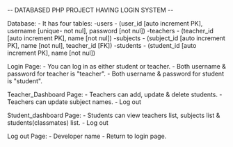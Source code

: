 -- DATABASED PHP PROJECT HAVING LOGIN SYSTEM --

Database:
	- It has four tables:
		-users - (user_id [auto increment PK], username [unique- not nul], password [not nul])
		-teachers - (teacher_id [auto increment PK], name [not nul])
		-subjects - (subject_id [auto increment PK], name [not nul], teacher_id [FK])
		-students - (student_id [auto increment PK], name [not nul])

Login Page:
	- You can log in as either student or teacher.
	- Both username & password for teacher is "teacher".
	- Both username & password for student is "student".

Teacher_Dashboard Page:
	- Teachers can add, update & delete students.
	- Teachers can update subject names.
	- Log out
	
Student_dashboard Page:
	- Students can view teachers list, subjects list & students(classmates) list.
	- Log out
	
Log out Page:
	- Developer name
	- Return to login page.
